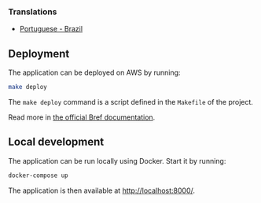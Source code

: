 ### Translations
* [Portuguese - Brazil](README-ptBr.md)

## Deployment

The application can be deployed on AWS by running:

```bash
make deploy
```

The `make deploy` command is a script defined in the `Makefile` of the project.

Read more in [the official Bref documentation](https://bref.sh/docs/deploy.html).

## Local development

The application can be run locally using Docker. Start it by running:

```bash
docker-compose up
```

The application is then available at [http://localhost:8000/](http://localhost:8000/).
